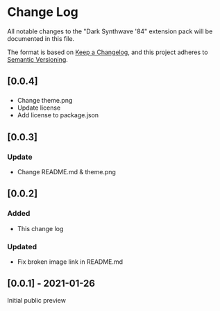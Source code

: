 # Change Log
All notable changes to the "Dark Synthwave '84"
extension pack will be documented in this file.

The format is based on [Keep a Changelog](https://keepachangelog.com/en/1.0.0/),
and this project adheres to [Semantic Versioning](https://semver.org/spec/v2.0.0.html).

## [0.0.4]
###
- Change theme.png
- Update license
- Add license to package.json

## [0.0.3]
### Update
- Change README.md & theme.png

## [0.0.2]
### Added
- This change log
### Updated
- Fix broken image link in README.md

## [0.0.1] - 2021-01-26
Initial public preview


